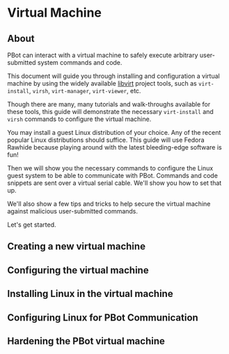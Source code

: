 # Virtual Machine

## About

PBot can interact with a virtual machine to safely execute arbitrary user-submitted
system commands and code.

This document will guide you through installing and configuration a virtual machine
by using the widely available [libvirt](https://libvirt.org) project tools, such as
`virt-install`, `virsh`, `virt-manager`, `virt-viewer`, etc.

Though there are many, many tutorials and walk-throughs available for these tools,
this guide will demonstrate the necessary `virt-install` and `virsh` commands to
configure the virtual machine.

You may install a guest Linux distribution of your choice. Any of the recent popular
Linux distributions should suffice. This guide will use Fedora Rawhide because
playing around with the latest bleeding-edge software is fun!

Then we will show you the necessary commands to configure the Linux guest system
to be able to communicate with PBot. Commands and code snippets are sent over a
virtual serial cable. We'll show you how to set that up.

We'll also show a few tips and tricks to help secure the virtual machine against
malicious user-submitted commands.

Let's get started.

## Creating a new virtual machine

## Configuring the virtual machine

## Installing Linux in the virtual machine

## Configuring Linux for PBot Communication

## Hardening the PBot virtual machine
